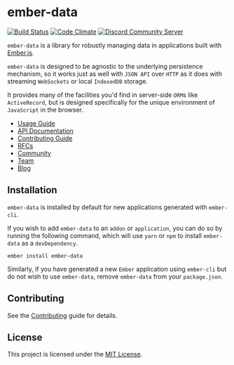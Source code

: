 ember-data
==============================================================================

[![Build Status](https://github.com/emberjs/data/workflows/CI/badge.svg)](https://github.com/emberjs/data/actions?workflow=CI)
[![Code Climate](https://codeclimate.com/github/emberjs/data/badges/gpa.svg)](https://codeclimate.com/github/emberjs/data)
[![Discord Community Server](https://img.shields.io/discord/480462759797063690.svg?logo=discord)](https://discord.gg/zT3asNS)

`ember-data` is a library for robustly managing data in applications built with
[Ember.js](https://github.com/emberjs/ember.js/).

`ember-data` is designed to be agnostic to the underlying persistence
mechanism, so it works just as well with `JSON API` over `HTTP` as it does
with streaming `WebSockets` or local `IndexedDB` storage.

It provides many of the facilities you'd find in server-side `ORM`s like
`ActiveRecord`, but is designed specifically for the unique environment of
`JavaScript` in the browser.

- [Usage Guide](https://guides.emberjs.com/release/models/)
- [API Documentation](https://api.emberjs.com/ember-data/release)
- [Contributing Guide](./CONTRIBUTING.md)
- [RFCs](https://github.com/emberjs/rfcs/labels/T-ember-data)
- [Community](https://emberjs.com/community)
- [Team](https://emberjs.com/team)
- [Blog](https://emberjs.com/blog)


Installation
------------------------------------------------------------------------------

`ember-data` is installed by default for new applications generated with `ember-cli`.

If you wish to add `ember-data` to an `addon` or `application`, you can do so by running
the following command, which will use `yarn` or `npm` to install `ember-data` as a `devDependency`.

```no-highlight
ember install ember-data
```

Similarly, if you have generated a new `Ember` application using `ember-cli` but do 
not wish to use `ember-data`, remove `ember-data` from your `package.json`.


Contributing
------------------------------------------------------------------------------

See the [Contributing](CONTRIBUTING.md) guide for details.


License
------------------------------------------------------------------------------

This project is licensed under the [MIT License](LICENSE.md).
